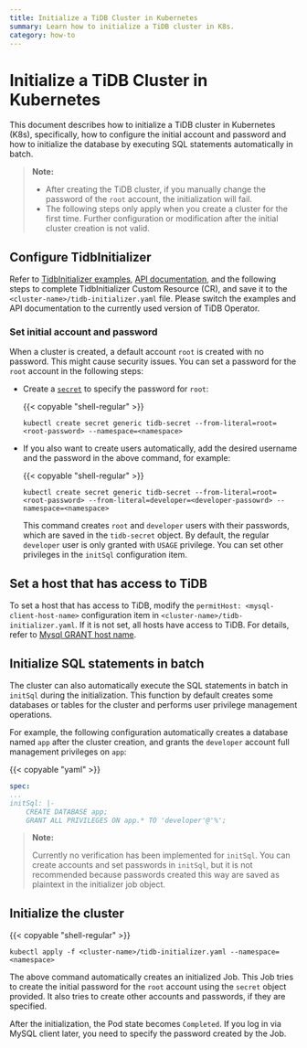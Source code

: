 ```yaml
---
title: Initialize a TiDB Cluster in Kubernetes
summary: Learn how to initialize a TiDB cluster in K8s.
category: how-to
---
```


# Initialize a TiDB Cluster in Kubernetes

This document describes how to initialize a TiDB cluster in Kubernetes (K8s), specifically, how to configure the initial account and password and how to initialize the database by executing SQL statements automatically in batch.

> **Note:**
>
> - After creating the TiDB cluster, if you manually change the password of the `root` account, the initialization will fail.
> - The following steps only apply when you create a cluster for the first time. Further configuration or modification after the initial cluster creation is not valid.

## Configure TidbInitializer

Refer to [TidbInitializer examples](https://github.com/pingcap/tidb-operator/blob/master/manifests/initializer/tidb-initializer.yaml), [API documentation](https://github.com/pingcap/tidb-operator/blob/master/docs/api-references/docs.html), and the following steps to complete TidbInitializer Custom Resource (CR), and save it to the `<cluster-name>/tidb-initializer.yaml` file. Please switch the examples and API documentation to the currently used version of TiDB Operator.

### Set initial account and password

When a cluster is created, a default account `root` is created with no password. This might cause security issues. You can set a password for the `root` account in the following steps:

- Create a [`secret`](https://kubernetes.io/docs/concepts/configuration/secret/) to specify the password for `root`:

    {{< copyable "shell-regular" >}}

    ```shell
    kubectl create secret generic tidb-secret --from-literal=root=<root-password> --namespace=<namespace>
    ```

- If you also want to create users automatically, add the desired username and the password in the above command, for example:

    {{< copyable "shell-regular" >}}

    ```shell
    kubectl create secret generic tidb-secret --from-literal=root=<root-password> --from-literal=developer=<developer-passowrd> --namespace=<namespace>
    ```

    This command creates `root` and `developer` users with their passwords, which are saved in the `tidb-secret` object. By default, the regular `developer` user is only granted with `USAGE` privilege. You can set other privileges in the `initSql` configuration item.

## Set a host that has access to TiDB

To set a host that has access to TiDB, modify the `permitHost: <mysql-client-host-name>` configuration item in `<cluster-name>/tidb-initializer.yaml`. If it is not set, all hosts have access to TiDB. For details, refer to [Mysql GRANT host name](https://dev.mysql.com/doc/refman/5.7/en/grant.html).

## Initialize SQL statements in batch

The cluster can also automatically execute the SQL statements in batch in `initSql` during the initialization. This function by default creates some databases or tables for the cluster and performs user privilege management operations.

For example, the following configuration automatically creates a database named `app` after the cluster creation, and grants the `developer` account full management privileges on `app`:

{{< copyable "yaml" >}}

```yaml
spec:
...
initSql: |-
    CREATE DATABASE app;
    GRANT ALL PRIVILEGES ON app.* TO 'developer'@'%';
```

> **Note:**
>
> Currently no verification has been implemented for `initSql`. You can create accounts and set passwords in `initSql`, but it is not recommended because passwords created this way are saved as plaintext in the initializer job object.

## Initialize the cluster

{{< copyable "shell-regular" >}}

```shell
kubectl apply -f <cluster-name>/tidb-initializer.yaml --namespace=<namespace>
```

The above command automatically creates an initialized Job. This Job tries to create the initial password for the `root` account using the `secret` object provided. It also tries to create other accounts and passwords, if they are specified.

After the initialization, the Pod state becomes `Completed`. If you log in via MySQL client later, you need to specify the password created by the Job.
